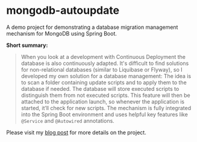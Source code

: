 # mongodb-autoupdate
A demo project for demonstrating a database migration management mechanism for MongoDB using Spring Boot.

<b>Short summary:</b>

> When you look at a development with Continuous Deployment the database is also continuously adapted. It's difficult to find solutions for non-relational databases (similar to Liquibase or Flyway), so I developed my own solution for a database management:
The idea is to scan a folder containing update scripts and to apply them to the database if needed. The database will store executed scripts to distinguish them from not executed scripts. This feature will then be attached to the application launch, so whenever the application is started, it’ll check for new scripts. The mechanism is fully integrated into the Spring Boot environment and uses helpful key features like `@Service` and `@Autowired` annotations.

Please visit my <a href="http://blog.cronn.de/database-migration-for-mongodb-spring">blog post</a> for more details on the project.

